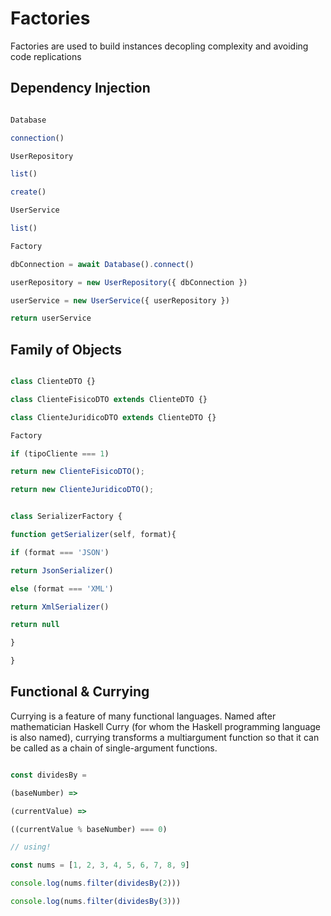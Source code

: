 # Factories

Factories are used to build instances decopling complexity and avoiding code replications

## Dependency Injection

```javascript

Database

connection()

UserRepository

list()

create()

UserService

list()

Factory

dbConnection = await Database().connect()

userRepository = new UserRepository({ dbConnection })

userService = new UserService({ userRepository })

return userService

```

## Family of Objects

```javascript

class ClienteDTO {}

class ClienteFisicoDTO extends ClienteDTO {}

class ClienteJuridicoDTO extends ClienteDTO {}

Factory

if (tipoCliente === 1)

return new ClienteFisicoDTO();

return new ClienteJuridicoDTO();

```

```javascript

class SerializerFactory {

function getSerializer(self, format){

if (format === 'JSON')

return JsonSerializer()

else (format === 'XML')

return XmlSerializer()

return null

}

}

```

## Functional & Currying

Currying is a feature of many functional languages. Named after mathematician Haskell Curry (for whom the Haskell programming language is also named), currying transforms a multiargument function so that it can be called as a chain of single-argument functions.

```js

const dividesBy =

(baseNumber) =>

(currentValue) =>

((currentValue % baseNumber) === 0)

// using!

const nums = [1, 2, 3, 4, 5, 6, 7, 8, 9]

console.log(nums.filter(dividesBy(2)))

console.log(nums.filter(dividesBy(3)))

```